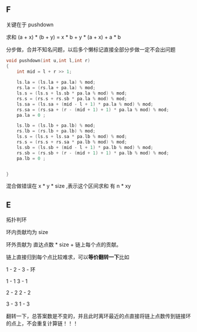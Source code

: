## F

关键在于 pushdown

求和 (a + x) * (b + y) = x * b + y * (a + x) + a * b

分步做，合并不知名问题，以后多个懒标记直接全部分步做一定不会出问题

```cpp 
void pushdown(int u,int l,int r)
{
    int mid = l + r >> 1;
   
    ls.la = (ls.la + pa.la) % mod;
    rs.la = (rs.la + pa.la) % mod;
    ls.s = (ls.s + ls.sb * pa.la % mod) % mod;
    rs.s = (rs.s + rs.sb * pa.la % mod) % mod;
    ls.sa = (ls.sa + (mid - l + 1) * pa.la % mod) % mod;
    rs.sa = (rs.sa + (r - (mid + 1) + 1) * pa.la % mod) % mod;
    pa.la = 0 ;    

    ls.lb = (ls.lb + pa.lb) % mod;
    rs.lb = (rs.lb + pa.lb) % mod;
    ls.s = (ls.s + ls.sa * pa.lb % mod) % mod;
    rs.s = (rs.s + rs.sa * pa.lb % mod) % mod;
    ls.sb = (ls.sb + (mid - l + 1) * pa.lb % mod) % mod;
    rs.sb = (rs.sb + (r - (mid + 1) + 1) * pa.lb % mod) % mod;
    pa.lb = 0 ;    


}
```

混合做错误在 x * y * size ,表示这个区间求和 有 n *  xy





## E

拓扑判环

环内贡献均为 size

环外贡献为 直达点数 * size + 链上每个点的贡献。

链上直接归到每个点比较难求，可以**等价翻转一下**比如

1 - 2 - 3 - 环

1 - 1   3 - 1

2 - 2   2 - 2

3 - 3   1 - 3

翻转一下，总答案数是不变的，并且此时离环最近的点直接将链上点数传到链接环的点上，不会重复计算链！！！